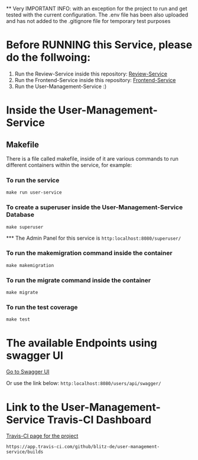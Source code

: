 
** Very IMPORTANT INFO: with an exception for the project to run and get tested with the current configuration. The .env file has been also uploaded and has not added to the .gitignore file for temporary test purposes

# Before RUNNING this Service, please do the follwoing:

1. Run the Review-Service inside this repository: [Review-Service](https://github.com/blitz-de/review_service)  
2. Run the Frontend-Service inside this repository: [Frontend-Service](https://github.com/blitz-de/frontend-service)
3. Run the User-Management-Service :)

# Inside the User-Management-Service

## Makefile
There is a file called makefile, inside of it are various commands to run different containers within the service, for example:

### To run the service
`make run user-service`

### To create a superuser inside the User-Management-Service Database
`make superuser`

*** The Admin Panel for this service is
`http:localhost:8080/superuser/`

### To run the makemigration command inside the container
`make makemigration`

### To run the migrate command inside the container
`make migrate`

### To run the test coverage
`make test`

# The available Endpoints using swagger UI
[Go to Swagger UI](http:localhost:8080/users/api/swagger/)

Or use the link below:
`http:localhost:8080/users/api/swagger/`


# Link to the User-Management-Service Travis-CI Dashboard
[Travis-CI page for the project](https://app.travis-ci.com/github/blitz-de/user-management-service/builds)

`https://app.travis-ci.com/github/blitz-de/user-management-service/builds`
